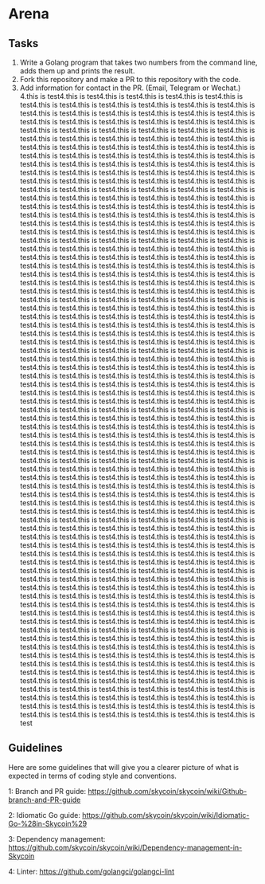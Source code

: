 # Arena

## Tasks

1. Write a Golang program that takes two numbers from the command line, adds them up and prints the result.
2. Fork this repository and make a PR to this repository with the code.
3. Add information for contact in the PR. (Email, Telegram or Wechat.)
4.this is test4.this is test4.this is test4.this is test4.this is test4.this is test4.this is test4.this is test4.this is test4.this is test4.this is test4.this is test4.this is test4.this is test4.this is test4.this is test4.this is test4.this is test4.this is test4.this is test4.this is test4.this is test4.this is test4.this is test4.this is test4.this is test4.this is test4.this is test4.this is test4.this is test4.this is test4.this is test4.this is test4.this is test4.this is test4.this is test4.this is test4.this is test4.this is test4.this is test4.this is test4.this is test4.this is test4.this is test4.this is test4.this is test4.this is test4.this is test4.this is test4.this is test4.this is test4.this is test4.this is test4.this is test4.this is test4.this is test4.this is test4.this is test4.this is test4.this is test4.this is test4.this is test4.this is test4.this is test4.this is test4.this is test4.this is test4.this is test4.this is test4.this is test4.this is test4.this is test4.this is test4.this is test4.this is test4.this is test4.this is test4.this is test4.this is test4.this is test4.this is test4.this is test4.this is test4.this is test4.this is test4.this is test4.this is test4.this is test4.this is test4.this is test4.this is test4.this is test4.this is test4.this is test4.this is test4.this is test4.this is test4.this is test4.this is test4.this is test4.this is test4.this is test4.this is test4.this is test4.this is test4.this is test4.this is test4.this is test4.this is test4.this is test4.this is test4.this is test4.this is test4.this is test4.this is test4.this is test4.this is test4.this is test4.this is test4.this is test4.this is test4.this is test4.this is test4.this is test4.this is test4.this is test4.this is test4.this is test4.this is test4.this is test4.this is test4.this is test4.this is test4.this is test4.this is test4.this is test4.this is test4.this is test4.this is test4.this is test4.this is test4.this is test4.this is test4.this is test4.this is test4.this is test4.this is test4.this is test4.this is test4.this is test4.this is test4.this is test4.this is test4.this is test4.this is test4.this is test4.this is test4.this is test4.this is test4.this is test4.this is test4.this is test4.this is test4.this is test4.this is test4.this is test4.this is test4.this is test4.this is test4.this is test4.this is test4.this is test4.this is test4.this is test4.this is test4.this is test4.this is test4.this is test4.this is test4.this is test4.this is test4.this is test4.this is test4.this is test4.this is test4.this is test4.this is test4.this is test4.this is test4.this is test4.this is test4.this is test4.this is test4.this is test4.this is test4.this is test4.this is test4.this is test4.this is test4.this is test4.this is test4.this is test4.this is test4.this is test4.this is test4.this is test4.this is test4.this is test4.this is test4.this is test4.this is test4.this is test4.this is test4.this is test4.this is test4.this is test4.this is test4.this is test4.this is test4.this is test4.this is test4.this is test4.this is test4.this is test4.this is test4.this is test4.this is test4.this is test4.this is test4.this is test4.this is test4.this is test4.this is test4.this is test4.this is test4.this is test4.this is test4.this is test4.this is test4.this is test4.this is test4.this is test4.this is test4.this is test4.this is test4.this is test4.this is test4.this is test4.this is test4.this is test4.this is test4.this is test4.this is test4.this is test4.this is test4.this is test4.this is test4.this is test4.this is test4.this is test4.this is test4.this is test4.this is test4.this is test4.this is test4.this is test4.this is test4.this is test4.this is test4.this is test4.this is test4.this is test4.this is test4.this is test4.this is test4.this is test4.this is test4.this is test4.this is test4.this is test4.this is test4.this is test4.this is test4.this is test4.this is test4.this is test4.this is test4.this is test4.this is test4.this is test4.this is test4.this is test4.this is test4.this is test4.this is test4.this is test4.this is test4.this is test4.this is test4.this is test4.this is test4.this is test4.this is test4.this is test4.this is test4.this is test4.this is test4.this is test4.this is test4.this is test4.this is test4.this is test4.this is test4.this is test4.this is test4.this is test4.this is test4.this is test4.this is test4.this is test4.this is test4.this is test4.this is test4.this is test4.this is test4.this is test4.this is test4.this is test4.this is test4.this is test4.this is test4.this is test4.this is test4.this is test4.this is test4.this is test4.this is test4.this is test4.this is test4.this is test4.this is test4.this is test4.this is test4.this is test4.this is test4.this is test4.this is test4.this is test4.this is test4.this is test4.this is test4.this is test4.this is test4.this is test4.this is test4.this is test4.this is test4.this is test4.this is test4.this is test4.this is test4.this is test4.this is test4.this is test4.this is test4.this is test4.this is test4.this is test4.this is test4.this is test4.this is test4.this is test4.this is test4.this is test4.this is test4.this is test4.this is test4.this is test4.this is test4.this is test4.this is test4.this is test4.this is test4.this is test4.this is test4.this is test4.this is test4.this is test4.this is test4.this is test4.this is test4.this is test4.this is test4.this is test4.this is test4.this is test4.this is test4.this is test4.this is test4.this is test4.this is test4.this is test4.this is test4.this is test4.this is test4.this is test4.this is test4.this is test4.this is test4.this is test4.this is test4.this is test4.this is test4.this is test4.this is test4.this is test4.this is test4.this is test4.this is test4.this is test4.this is test4.this is test4.this is test4.this is test4.this is test4.this is test4.this is test4.this is test4.this is test4.this is test4.this is test4.this is test4.this is test4.this is test4.this is test4.this is test4.this is test4.this is test4.this is test4.this is test4.this is test4.this is test4.this is test4.this is test
## Guidelines
Here are some guidelines that will give you a clearer picture of what is expected in terms of coding style and conventions.

1: Branch and PR guide:
https://github.com/skycoin/skycoin/wiki/Github-branch-and-PR-guide

2: Idiomatic Go guide:
https://github.com/skycoin/skycoin/wiki/Idiomatic-Go-%28in-Skycoin%29

3: Dependency management:
https://github.com/skycoin/skycoin/wiki/Dependency-management-in-Skycoin

4: Linter:
https://github.com/golangci/golangci-lint


